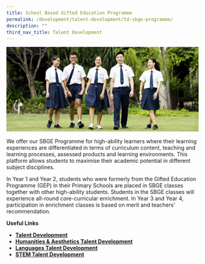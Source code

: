 ```yaml
---
title: School Based Gifted Education Programme
permalink: /development/talent-development/td-sbge-programme/
description: ""
third_nav_title: Talent Development
---
```

![](/images/Talent-Development-Programme-Main.jpg)

We offer our SBGE Programme for high-ability learners where their learning experiences are differentiated in terms of curriculum content, teaching and learning processes, assessed products and learning environments. This platform allows students to maximise their academic potential in different subject disciplines.
    
 In Year 1 and Year 2, students who were formerly from the Gifted Education Programme (GEP) in their Primary Schools are placed in SBGE classes together with other high-ability students. Students in the SBGE classes will experience all-round core-curricular enrichment. In Year 3 and Year 4, participation in enrichment classes is based on merit and teachers’ recommendation.
    
   **Useful Links**
    
   *   [**Talent Development**](/development/talent-development/)
   *   **[Humanities & Aesthetics Talent Development](/development/talent-development/td-humanities-aesthetics-talent-development/)**
   *   **[Languages Talent Development](/development/talent-development/td-languages/)** 
   *   **[STEM Talent Development](/development/talent-development/td-stem/)**